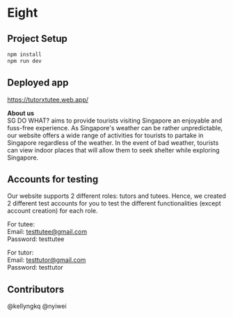 # Eight

## Project Setup

```sh
npm install
npm run dev
```

## Deployed app

https://tutorxtutee.web.app/ <br>

**About us** <br>
SG DO WHAT? aims to provide tourists visiting Singapore an enjoyable and fuss-free experience. As Singapore's weather can be rather unpredictable, our website offers a wide range of activities for tourists to partake in Singapore regardless of the weather. In the event of bad weather, tourists can view indoor places that will allow them to seek shelter while exploring Singapore. 

## Accounts for testing 
Our website supports 2 different roles: tutors and tutees. Hence, we created 2 different test accounts for you to test the different functionalities (except account creation) for each role. <br> 

For tutee: <br>
Email: testtutee@gmail.com<br>
Password: testtutee<br>

For tutor:<br>
Email: testtutor@gmail.com<br>
Password: testtutor<br>

## Contributors

@kellyngkq @nyiwei
